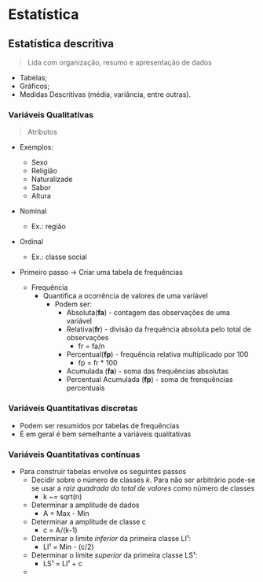 # Estatística

## Estatística descritiva

>Lida com organização, resumo e apresentação de dados

- Tabelas;
- Gráficos;
- Medidas Descritivas (média, variância, entre outras).

### Variáveis Qualitativas

>Atributos

- Exemplos:
  - Sexo
  - Religião
  - Naturalizade
  - Sabor
  - Altura
- Nominal
  - Ex.: região
- Ordinal
  - Ex.: classe social

- Primeiro passo -> Criar uma tabela de frequências
  - Frequência
    - Quantifica a ocorrência de valores de uma variável
      - Podem ser:
        - Absoluta(**fa**) - contagem das observações de uma variável
        - Relativa(**fr**) - divisão da frequência absoluta pelo total de observações
          - fr = fa/n
        - Percentual(**fp**) - frequência relativa multiplicado por 100
          - fp = fr * 100
        - Acumulada (**fa**) - soma das frequências absolutas
        - Percentual Acumulada (**fp**) - soma de frenquências percentuais

### Variáveis Quantitativas discretas

- Podem ser resumidos por tabelas de frequências
- É em geral é bem semelhante a variáveis qualitativas

### Variáveis Quantitativas contínuas

- Para construir tabelas envolve os seguintes passos
  - Decidir sobre o número de classes *k*. Para não ser arbitrário pode-se se usar a *raiz quadrada do total de valores* como número de classes
    - k ~= sqrt(n)
  - Determinar a amplitude de dados
    - A = Max - Min
  - Determinar a amplitude de classe c
    - c = A/(k-1)
  - Determinar o limite *inferior* da primeira classe LI¹:
    - LI¹ = Min - (c/2)
  - Determinar o limite *superior* da primeira classe LS¹:
    - LS¹ = LI¹ + c
  - 